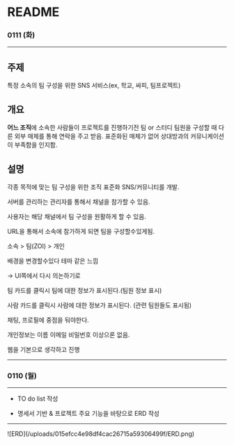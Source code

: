 # README
### 0111 (화)
<hr>

## 주제

 특정 소속의 팀 구성을 위한 SNS 서비스(ex, 학교, 싸피, 팀프로젝트)

## 개요

**어느 조직**에 소속한 사람들이 프로젝트를 진행하기전 팀 or 스터디 팀원을 구성할 때 다른 외부 매체를 통해 연락을 주고 받음. 표준화된 매체가 없어 상대방과의 커뮤니케이션이 부족함을 인지함.

## 설명

각종 목적에 맞는 팀 구성을 위한 조직 표준화 SNS/커뮤니티를 개발. 

서버를 관리하는 관리자를 통해서 채널을 참가할 수 있음.

사용자는 해당 채널에서 팀 구성을 원활하게 할 수 있음.

URL을 통해서 소속에 참가하게 되면 팀을 구성할수있게됨.

소속 > 팀(ZOI) > 개인

배경을 변경할수있다 테마 같은 느낌

→ UI쪽에서 다시 의논하기로

팀 카드를 클릭시 팀에 대한 정보가 표시된다.(팀원 정보 표시)

사람 카드를 클릭시 사람에 대한 정보가 표시된다. (관련 팀원들도 표시됨)

채팅, 프로필에 중점을 둬야한다.

개인정보는 이름 이메일 비밀번호 이상으론 없음.

웹을 기본으로 생각하고 진행

<hr>


### 0110 (월)

<hr>

- TO do list 작성

- 명세서 기반 & 프로젝트 주요 기능을 바탕으로 ERD 작성

<hr>
![ERD](/uploads/015efcc4e98df4cac26715a59306499f/ERD.png)

